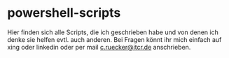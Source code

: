 # powershell-scripts
Hier finden sich alle Scripts, die ich geschrieben habe und von denen ich denke sie helfen evtl. auch anderen.
Bei Fragen könnt ihr mich einfach auf xing oder linkedin oder per mail <c.ruecker@itcr.de> anschrieben.
